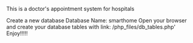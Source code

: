 This is a doctor's appointment system for hospitals

Create a new database Database Name: smarthome
Open your browser and create your database tables with link: /php_files/db_tables.php'
Enjoy!!!!!